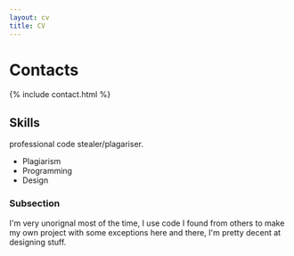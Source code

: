 ```yaml
---
layout: cv
title: CV
---
```


# Contacts

{% include contact.html %}

## Skills

professional code stealer/plagariser.

* Plagiarism
* Programming
* Design  

### Subsection

I'm very unorignal most of the time, I use code I found from others to make my own project with some exceptions here and there, I'm pretty decent at designing stuff.

